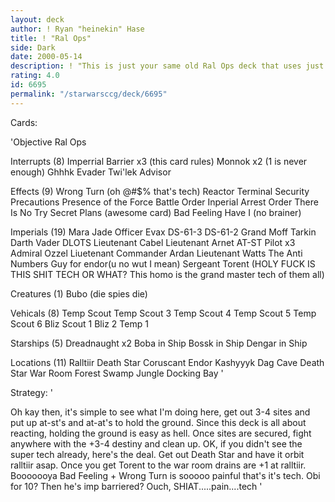 ```yaml
---
layout: deck
author: ! Ryan "heinekin" Hase
title: ! "Ral Ops"
side: Dark
date: 2000-05-14
description: ! "This is just your same old Ral Ops deck that uses just 4 sites to get up and running before battling elsewhere to cause some major damage."
rating: 4.0
id: 6695
permalink: "/starwarsccg/deck/6695"
---
```

Cards: 

'Objective
Ral Ops

Interrupts (8)
Imperrial Barrier x3 (this card rules)
Monnok x2 (1 is never enough)
Ghhhk
Evader
Twi'lek Advisor

Effects (9)
Wrong Turn (oh @#$% that's tech)
Reactor Terminal
Security Precautions
Presence of the Force
Battle Order
Inperial Arrest Order
There Is No Try
Secret Plans (awesome card)
Bad Feeling Have I (no brainer)

Imperials (19)
Mara Jade
Officer Evax
DS-61-3
DS-61-2
Grand Moff Tarkin
Darth Vader
DLOTS
Lieutenant Cabel
Lieutenant Arnet
AT-ST Pilot x3
Admiral Ozzel
Liuetenant Commander Ardan
Lieutenant Watts
The Anti Numbers Guy for endor(u no wut I mean)
Sergeant Torent (HOLY FUCK IS THIS SHIT TECH OR WHAT?  This homo is the grand master tech of them all)

Creatures (1)
Bubo (die spies die)

Vehicals (8)
Temp Scout
Temp Scout 3
Temp Scout 4
Temp Scout 5
Temp Scout 6
Bliz Scout 1
Bliz 2
Temp 1

Starships (5)
Dreadnaught x2
Boba in Ship
Bossk in Ship
Dengar in Ship

Locations (11)
Ralltiir
Death Star
Coruscant
Endor
Kashyyyk
Dag Cave
Death Star War Room
Forest
Swamp
Jungle
Docking Bay
'

Strategy: '

Oh kay then, it's simple to see what I'm doing here, get out 3-4 sites and put up at-st's and at-at's to hold the ground.  Since this deck is all about reacting, holding the ground is easy as hell.	Once sites are secured, fight anywhere with the +3-4 destiny and clean up.  OK, if you didn't see the super tech already, here's the deal.  Get out Death Star and have it orbit ralltiir asap.  Once you get Torent to the war room drains are +1 at ralltiir.  Booooooya  Bad Feeling + Wrong Turn is sooooo painful that's it's tech.  Obi for 10?  Then he's imp barriered?  Ouch, SHIAT.....pain....tech
'
